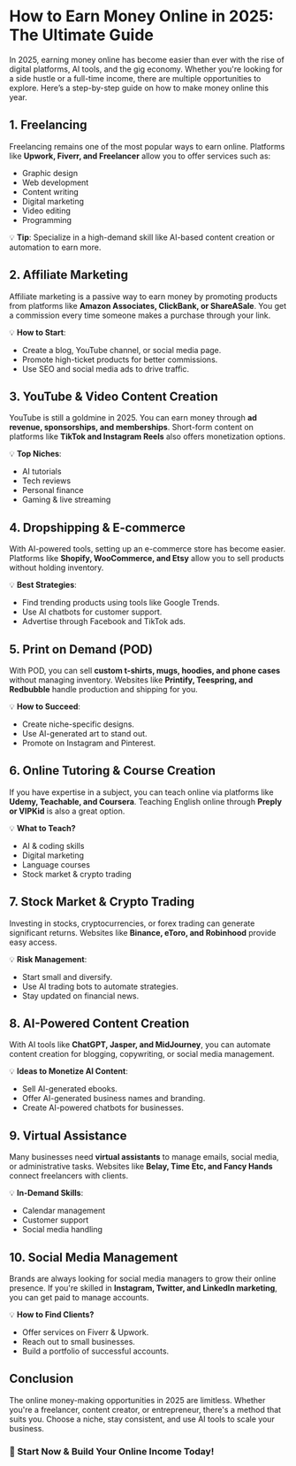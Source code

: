 
<!-- Google Search Console Verification -->
<meta name="google-site-verification" content="cf12hjvrD8aQIV7RtbfqRvK0dqqZ7zuLpjJ64EbYWlM"/>

# How to Earn Money Online in 2025: The Ultimate Guide  

In 2025, earning money online has become easier than ever with the rise of digital platforms, AI tools, and the gig economy. Whether you're looking for a side hustle or a full-time income, there are multiple opportunities to explore. Here’s a step-by-step guide on how to make money online this year.  

## 1. **Freelancing**  

Freelancing remains one of the most popular ways to earn online. Platforms like **Upwork, Fiverr, and Freelancer** allow you to offer services such as:  

- Graphic design  
- Web development  
- Content writing  
- Digital marketing  
- Video editing  
- Programming  

💡 **Tip**: Specialize in a high-demand skill like AI-based content creation or automation to earn more.  

## 2. **Affiliate Marketing**  

Affiliate marketing is a passive way to earn money by promoting products from platforms like **Amazon Associates, ClickBank, or ShareASale**. You get a commission every time someone makes a purchase through your link.  

💡 **How to Start**:  
- Create a blog, YouTube channel, or social media page.  
- Promote high-ticket products for better commissions.  
- Use SEO and social media ads to drive traffic.  

## 3. **YouTube & Video Content Creation**  

YouTube is still a goldmine in 2025. You can earn money through **ad revenue, sponsorships, and memberships**. Short-form content on platforms like **TikTok and Instagram Reels** also offers monetization options.  

💡 **Top Niches**:  
- AI tutorials  
- Tech reviews  
- Personal finance  
- Gaming & live streaming  

## 4. **Dropshipping & E-commerce**  

With AI-powered tools, setting up an e-commerce store has become easier. Platforms like **Shopify, WooCommerce, and Etsy** allow you to sell products without holding inventory.  

💡 **Best Strategies**:  
- Find trending products using tools like Google Trends.  
- Use AI chatbots for customer support.  
- Advertise through Facebook and TikTok ads.  

## 5. **Print on Demand (POD)**  

With POD, you can sell **custom t-shirts, mugs, hoodies, and phone cases** without managing inventory. Websites like **Printify, Teespring, and Redbubble** handle production and shipping for you.  

💡 **How to Succeed**:  
- Create niche-specific designs.  
- Use AI-generated art to stand out.  
- Promote on Instagram and Pinterest.  

## 6. **Online Tutoring & Course Creation**  

If you have expertise in a subject, you can teach online via platforms like **Udemy, Teachable, and Coursera**. Teaching English online through **Preply or VIPKid** is also a great option.  

💡 **What to Teach?**  
- AI & coding skills  
- Digital marketing  
- Language courses  
- Stock market & crypto trading  

## 7. **Stock Market & Crypto Trading**  

Investing in stocks, cryptocurrencies, or forex trading can generate significant returns. Websites like **Binance, eToro, and Robinhood** provide easy access.  

💡 **Risk Management**:  
- Start small and diversify.  
- Use AI trading bots to automate strategies.  
- Stay updated on financial news.  

## 8. **AI-Powered Content Creation**  

With AI tools like **ChatGPT, Jasper, and MidJourney**, you can automate content creation for blogging, copywriting, or social media management.  

💡 **Ideas to Monetize AI Content**:  
- Sell AI-generated ebooks.  
- Offer AI-generated business names and branding.  
- Create AI-powered chatbots for businesses.  

## 9. **Virtual Assistance**  

Many businesses need **virtual assistants** to manage emails, social media, or administrative tasks. Websites like **Belay, Time Etc, and Fancy Hands** connect freelancers with clients.  

💡 **In-Demand Skills**:  
- Calendar management  
- Customer support  
- Social media handling  

## 10. **Social Media Management**  

Brands are always looking for social media managers to grow their online presence. If you're skilled in **Instagram, Twitter, and LinkedIn marketing**, you can get paid to manage accounts.  

💡 **How to Find Clients?**  
- Offer services on Fiverr & Upwork.  
- Reach out to small businesses.  
- Build a portfolio of successful accounts.  

## Conclusion  

The online money-making opportunities in 2025 are limitless. Whether you're a freelancer, content creator, or entrepreneur, there's a method that suits you. Choose a niche, stay consistent, and use AI tools to scale your business.  

### 🚀 Start Now & Build Your Online Income Today!
